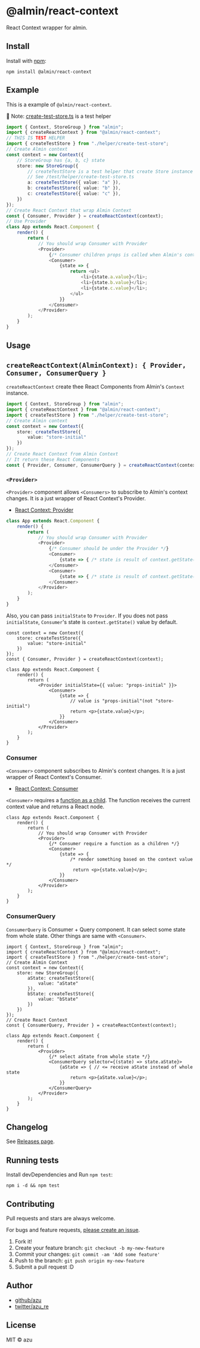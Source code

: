 # @almin/react-context

React Context wrapper for almin.

## Install

Install with [npm](https://www.npmjs.com/):

    npm install @almin/react-context

## Example

This is a example of `@almin/react-context`.

:memo: Note: [create-test-store.ts](./test/helper/create-test-store.ts) is a test helper

```ts
import { Context, StoreGroup } from "almin";
import { createReactContext } from "@almin/react-context";
// THIS IS TEST HELPER
import { createTestStore } from "./helper/create-test-store";
// Create Almin context
const context = new Context({
    // StoreGroup has {a, b, c} state
    store: new StoreGroup({
        // createTestStore is a test helper that create Store instance of Almin
        // See /test/helper/create-test-store.ts
        a: createTestStore({ value: "a" }),
        b: createTestStore({ value: "b" }),
        c: createTestStore({ value: "c" }),
    })
});
// Create React Context that wrap Almin Context
const { Consumer, Provider } = createReactContext(context);
// Use Provider 
class App extends React.Component {
    render() {
        return (
            // You should wrap Consumer with Provider
            <Provider>
                {/* Consumer children props is called when Almin's context is changed */}
                <Consumer>
                    {state => {
                        return <ul>
                            <li>{state.a.value}</li>;
                            <li>{state.b.value}</li>;
                            <li>{state.c.value}</li>;
                        </ul>
                    }}
                </Consumer>
            </Provider>
        );
    }
}
```

## Usage

## `createReactContext(AlminContext): { Provider, Consumer, ConsumerQuery }`

`createReactContext` create thee React Components from Almin's `Context` instance.

```ts
import { Context, StoreGroup } from "almin";
import { createReactContext } from "@almin/react-context";
import { createTestStore } from "./helper/create-test-store";
// Create Almin context
const context = new Context({
    store: createTestStore({
        value: "store-initial"
    })
});
// Create React Context from Almin Context
// It return these React Components
const { Provider, Consumer, ConsumerQuery } = createReactContext(context);
```

### `<Provider>`

`<Provider>` component allows `<Consumers>` to subscribe to Almin's context changes.
It is a just wrapper of React Context's Provider.

- [React Context: Provider](https://reactjs.org/docs/context.html#provider)

```ts
class App extends React.Component {
    render() {
        return (
            // You should wrap Consumer with Provider
            <Provider>
                {/* Consumer should be under the Provider */}
                <Consumer>
                    {state => { /* state is result of context.getState() */ }}
                </Consumer>
                <Consumer>
                    {state => { /* state is result of context.getState() */ }}
                </Consumer>
            </Provider>
        );
    }
}
```

Also, you can pass `initialState` to `Provider`.
If you does not pass `initialState`, `Consumer`'s state is `context.getState()` value by default.

```tsx
const context = new Context({
    store: createTestStore({
        value: "store-initial"
    })
});
const { Consumer, Provider } = createReactContext(context);

class App extends React.Component {
    render() {
        return (
            <Provider initialState={{ value: "props-initial" }}>
                <Consumer>
                    {state => {
                        // value is "props-initial"(not "store-initial")
                        return <p>{state.value}</p>;
                    }}
                </Consumer>
            </Provider>
        );
    }
}
```

### Consumer

`<Consumer>` component subscribes to Almin's context changes.
It is a just wrapper of React Context's Consumer.

- [React Context: Consumer](https://reactjs.org/docs/context.html#consumer)

`<Consumer>` requires a [function as a child](https://reactjs.org/docs/render-props.html#using-props-other-than-render). The function receives the current context value and returns a React node.

```tsx
class App extends React.Component {
    render() {
        return (
            // You should wrap Consumer with Provider
            <Provider>
                {/* Consumer require a function as a children */}
                <Consumer>
                    {state => { 
                        /* render something based on the context value */
                         return <p>{state.value}</p>;
                    }}
                </Consumer>
            </Provider>
        );
    }
}
```

### ConsumerQuery

`ConsumerQuery` is Consumer + Query component.
It can select some state from whole state. Other things are same with `<Consumer>`.

```tsx
import { Context, StoreGroup } from "almin";
import { createReactContext } from "@almin/react-context";
import { createTestStore } from "./helper/create-test-store";
// Create Almin Context
const context = new Context({
    store: new StoreGroup({
        aState: createTestStore({
            value: "aState"
        }),
        bState: createTestStore({
            value: "bState"
        })
    })
});
// Create React Context
const { ConsumerQuery, Provider } = createReactContext(context);

class App extends React.Component {
    render() {
        return (
            <Provider>
                {/* select aState from whole state */}
                <ConsumerQuery selector={(state) => state.aState}>
                    {aState => { // <= receive aState instead of whole state
                        return <p>{aState.value}</p>;
                    }}
                </ConsumerQuery>
            </Provider>
        );
    }
}
```

## Changelog

See [Releases page](https://github.com/almin/almin/releases).

## Running tests

Install devDependencies and Run `npm test`:

    npm i -d && npm test

## Contributing

Pull requests and stars are always welcome.

For bugs and feature requests, [please create an issue](https://github.com/almin/almin/issues).

1. Fork it!
2. Create your feature branch: `git checkout -b my-new-feature`
3. Commit your changes: `git commit -am 'Add some feature'`
4. Push to the branch: `git push origin my-new-feature`
5. Submit a pull request :D

## Author

- [github/azu](https://github.com/azu)
- [twitter/azu_re](https://twitter.com/azu_re)

## License

MIT © azu
